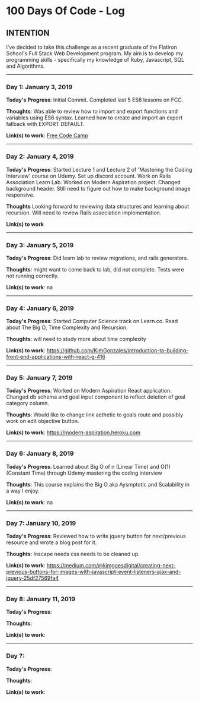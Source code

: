 # 100 Days Of Code - Log

## INTENTION
I've decided to take this challenge as a recent graduate of the Flatiron School's
Full Stack Web Development program. My aim is to develop my programming skills - specifically my knowledge of Ruby, Javascript, SQL and Algorithms. 

---------------------------------------------------------------------------------------
### Day 1: January 3, 2019

**Today's Progress**: Initial Commit. Completed last 5 ES6 lessons on FCC.

**Thoughts**: Was able to review how to import and export functions and variables
using ES6 syntax. Learned how to create and import an export fallback with EXPORT DEFAULT.

**Link(s) to work**: [Free Code Camp](https://learn.freecodecamp.org/)

---------------------------------------------------------------------------------------
### Day 2: January 4, 2019

**Today's Progress**: Started Lecture 1 and Lecture 2 of 'Mastering the Coding Interview' course on Udemy. Set up discord account. Work on Rails Association Learn Lab. Worked on Modern Aspiration project. Changed background header. Still need to figure out how to make background image responsive. 

**Thoughts** Looking forward to reviewing data structures and learning about recursion. Will need to review Rails association implementation. 

**Link(s) to work**

---------------------------------------------------------------------------------------
### Day 3: January 5, 2019

**Today's Progress**: Did learn lab to review migrations, and rails generators.

**Thoughts**: might want to come back to lab, did not complete. Tests were not running correctly. 

**Link(s) to work**: na

---------------------------------------------------------------------------------------
### Day 4: January 6, 2019

**Today's Progress**: Started Computer Science track on Learn.co. Read about The Big O, Time Complexity and Recursion.

**Thoughts**: will need to study more about time complexity

**Link(s) to work**: https://github.com/KimGonzales/introduction-to-building-front-end-applications-with-react-g-416

---------------------------------------------------------------------------------------
### Day 5: January 7, 2019

**Today's Progress**: Worked on Modern Aspiration React application. Changed db schema and goal input component to reflect deletion of goal category column. 

**Thoughts**: Would like to change link aethetic to goals route and possibly work on edit objective button. 

**Link(s) to work**: https://modern-aspiration.heroku.com

---------------------------------------------------------------------------------------
### Day 6: January 8, 2019

**Today's Progress**: Learned about Big O of n (Linear Time) and O(1) (Constant Time) through Udemy mastering the coding interview

**Thoughts**: This course explains the Big O aka Aysmptotic and Scalability in a way I enjoy.

**Link(s) to work**: na 

---------------------------------------------------------------------------------------
### Day 7: January 10, 2019

**Today's Progress**: Reviewed how to write jquery button for next/previous resource and wrote a blog post for it. 

**Thoughts**: Inscape needs css needs to be cleaned up. 

**Link(s) to work**: https://medium.com/@kimgoesdigital/creating-next-previous-buttons-for-images-with-javascript-event-listeners-ajax-and-jquery-25df27569fa4

---------------------------------------------------------------------------------------

### Day 8: January 11, 2019

**Today's Progress**: 

**Thoughts**: 

**Link(s) to work**: 

---------------------------------------------------------------------------------------
### Day ?: 

**Today's Progress**: 

**Thoughts**: 

**Link(s) to work**: 
